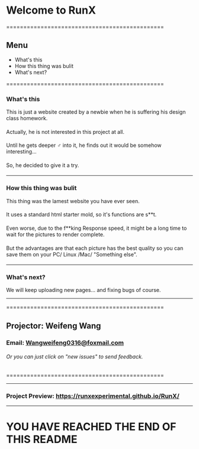 # Welcome to RunX

==============================================

## Menu
* What's this
* How this thing was bulit
* What's next?

==============================================

### What's this

This is just a website created by a newbie when he is suffering his design class homework.
####
Actually, he is not interested in this project at all.
####
Until he gets deeper ♂ into it, he finds out it would be somehow interesting...
####
So, he decided to give it a try.
####

**********************************************

### How this thing was bulit

This thing was the lamest website you have ever seen.
####
It uses a standard html starter mold, so it's functions are s**t.
####
Even worse, due to the f**king Response speed, it might be a long time to wait for the pictures to render complete.
####
But the advantages are that each picture has the best quality so you can save them on your PC/ Linux /Mac/ "Something else".
####

**********************************************
### What's next?

We will keep uploading new pages... and fixing bugs of course.
**********************************************

==============================================
## Projector: Weifeng Wang
### Email: Wangweifeng0316@foxmail.com
###### Or you can just click on "new issues" to send feedback.
==============================================

**********************************************
### Project Preview: https://runxexperimental.github.io/RunX/
**********************************************

# YOU HAVE REACHED THE END OF THIS README
